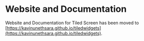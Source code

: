 # Website and Documentation

Website and Documentation for Tiled Screen has been moved to [https://kavinunethsara.github.io/tiledwidgets](https://kavinunethsara.github.io/tiledwidgets).
